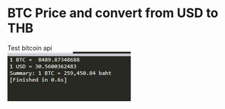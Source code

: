 # BTC Price and convert from USD to THB
Test bitcoin api <br>
![homepage](https://github.com/atthana/BTC_Price/blob/master/Capture.JPG)

